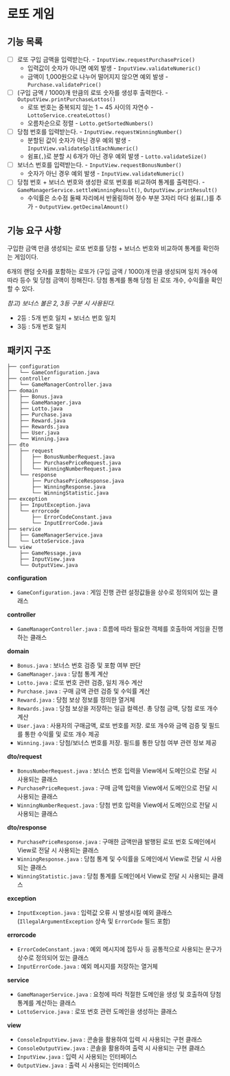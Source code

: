 # 로또 게임

## 기능 목록
- [ ] 로또 구입 금액을 입력받는다. - `InputView.requestPurchasePrice()`
  - 입력값이 숫자가 아니면 예외 발생 - `InputView.validateNumeric()`
  - 금액이 1,000원으로 나누어 떨어지지 않으면 예외 발생 - `Purchase.validatePrice()`
- [ ] (구입 금액 / 1000)개 만큼의 로또 숫자를 생성후 출력한다. - `OutputView.printPurchaseLottos()`
  - 로또 번호는 중복되지 않는 1 ~ 45 사이의 자연수 - `LottoService.createLottos()`
  - 오름차순으로 정렬 - `Lotto.getSortedNumbers()`
- [ ] 당첨 번호를 입력받는다. - `InputView.requestWinningNumber()`
  - 분할된 값이 숫자가 아닌 경우 예외 발생 - `InputView.validateSplitEachNumeric()`
  - 쉼표(`,`)로 분할 시 6개가 아닌 경우 예외 발생 - `Lotto.validateSize()`
- [ ] 보너스 번호를 입력받는다. - `InputView.requestBonusNumber()`
  - 숫자가 아닌 경우 예외 발생 - `InputView.validateNumeric()`
- [ ] 당첨 번호 + 보너스 번호와 생성한 로또 번호를 비교하여 통계를 출력한다. - `GameManagerService.settleWinningResult()`, `OutputView.printResult()`
  - 수익률은 소수점 둘째 자리에서 반올림하며 정수 부분 3자리 마다 쉼표(`,`)를 추가 - `OutputView.getDecimalAmount()`

## 기능 요구 사항
구입한 금액 만큼 생성되는 로또 번호를 당첨 + 보너스 번호와 비교하여 통계를 확인하는 게임이다.

6개의 랜덤 숫자를 포함하는 로또가 (구입 금액 / 1000)개 만큼 생성되며 일치 개수에 따라 등수 및 당첨 금액이 정해진다.
당첨 통계를 통해 당첨 된 로또 개수, 수익률을 확인할 수 있다.

_참고) 보너스 볼은 2, 3등 구분 시 사용된다._
- 2등 : 5개 번호 일치 + 보너스 번호 일치
- 3등 : 5개 번호 일치

## 패키지 구조
```
├── configuration
│   └── GameConfiguration.java
├── controller
│   └── GameManagerController.java
├── domain
│   ├── Bonus.java
│   ├── GameManager.java
│   ├── Lotto.java
│   ├── Purchase.java
│   ├── Reward.java
│   ├── Rewards.java
│   ├── User.java
│   └── Winning.java
├── dto
│   ├── request
│   │   ├── BonusNumberRequest.java
│   │   ├── PurchasePriceRequest.java
│   │   └── WinningNumberRequest.java
│   └── response
│       ├── PurchasePriceResponse.java
│       ├── WinningResponse.java
│       └── WinningStatistic.java
├── exception
│   ├── InputException.java
│   └── errorcode
│       ├── ErrorCodeConstant.java
│       └── InputErrorCode.java
├── service
│   ├── GameManagerService.java
│   └── LottoService.java
└── view
    ├── GameMessage.java
    ├── InputView.java
    └── OutputView.java
```
__configuration__
  - `GameConfiguration.java` : 게임 진행 관련 설정값들을 상수로 정의되어 있는 클래스

__controller__
  - `GameManagerController.java` : 흐름에 따라 필요한 객체를 호출하여 게임을 진행하는 클래스

__domain__
- `Bonus.java` : 보너스 번호 검증 및 포함 여부 판단
- `GameManager.java` : 당첨 통계 계산
- `Lotto.java` : 로또 번호 관련 검증, 일치 개수 계산
- `Purchase.java` : 구매 금액 관련 검증 및 수익률 계산
- `Reward.java` : 당첨 보상 정보를 정의한 열거체
- `Rewards.java` : 당첨 보상을 저장하는 일급 컬렉션. 총 당첨 금액, 당첨 로또 개수 계산
- `User.java` : 사용자의 구매금액, 로또 번호를 저장. 로또 개수와 금액 검증 및 필드를 통한 수익률 및 로또 개수 제공
- `Winning.java` : 당첨/보너스 번호를 저장. 필드를 통한 당첨 여부 관련 정보 제공

__dto/request__
- `BonusNumberRequest.java` : 보너스 번호 입력을 View에서 도메인으로 전달 시 사용되는 클래스
- `PurchasePriceRequest.java` : 구매 금액 입력을 View에서 도메인으로 전달 시 사용되는 클래스
- `WinningNumberRequest.java` : 당첨 번호 입력을 View에서 도메인으로 전달 시 사용되는 클래스

__dto/response__
- `PurchasePriceResponse.java` : 구매한 금액만큼 발행된 로또 번호 도메인에서 View로 전달 시 사용되는 클래스
- `WinningResponse.java` : 당첨 통계 및 수익률을 도메인에서 View로 전달 시 사용되는 클래스
- `WinningStatistic.java` : 당첨 통계를 도메인에서 View로 전달 시 사용되는 클래스

__exception__
- `InputException.java` : 입력값 오류 시 발생시킬 예외 클래스 (`IllegalArgumentException` 상속 및 `ErrorCode` 필드 포함)

__errorcode__
- `ErrorCodeConstant.java` : 예외 메시지에 접두사 등 공통적으로 사용되는 문구가 상수로 정의되어 있는 클래스
- `InputErrorCode.java` : 예외 메시지를 저장하는 열거체

__service__
- `GameManagerService.java` : 요청에 따라 적절한 도메인을 생성 및 호출하여 당첨 통계를 계산하는 클래스
- `LottoService.java` : 로또 번호 관련 도메인을 생성하는 클래스

__view__
- `ConsoleInputView.java` : 콘솔을 활용하여 입력 시 사용되는 구현 클래스
- `ConsoleOutputView.java` : 콘솔을 활용하여 출력 시 사용되는 구현 클래스 
- `InputView.java` : 입력 시 사용되는 인터페이스
- `OutputView.java` : 출력 시 사용되는 인터페이스
